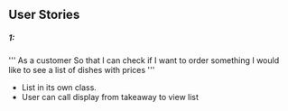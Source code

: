 ## User Stories

##### 1:
'''
As a customer
So that I can check if I want to order something
I would like to see a list of dishes with prices
'''

- List in its own class.
- User can call display from takeaway to view list

